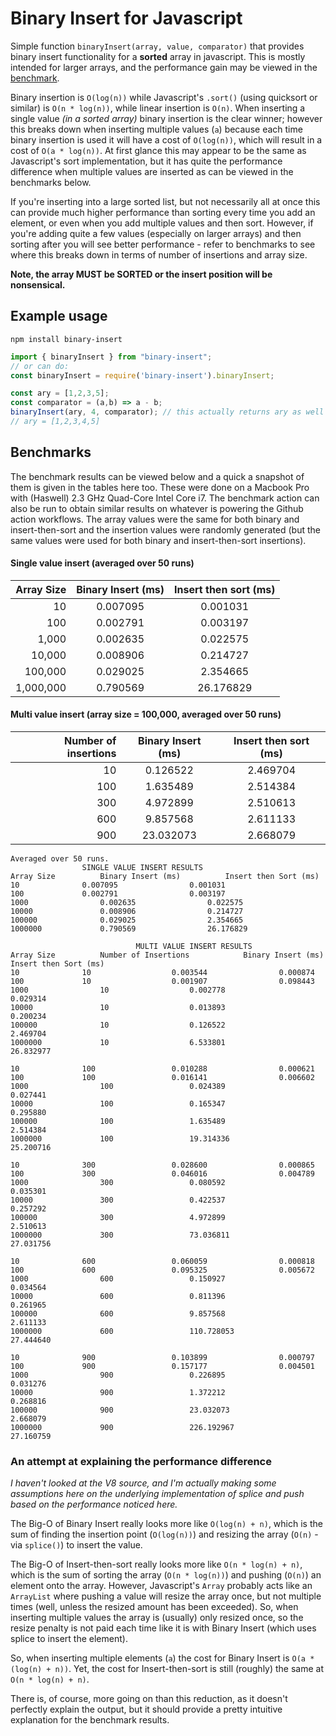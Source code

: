 # Binary Insert for Javascript
Simple function `binaryInsert(array, value, comparator)` that provides binary insert functionality for a **sorted**
array in javascript. This is mostly intended for larger arrays, and the performance gain may be viewed in the [benchmark](#benchmarks). 

Binary insertion is `O(log(n))` while Javascript's `.sort()` (using quicksort or similar) is `O(n * log(n))`, while linear insertion is `O(n)`.
When inserting a single value *(in a sorted array)* binary insertion is the clear winner; however this breaks down when 
inserting multiple values (`a`) because each time binary insertion is used it will have a cost of `O(log(n))`, which 
will result in a cost of `O(a * log(n))`. At first glance this may appear to be the same as Javascript's sort implementation, but 
it has quite the performance difference when multiple values are inserted as can be viewed in the benchmarks below.

If you're inserting into a large sorted list, but not necessarily all at once this can provide much higher performance 
than sorting every time you add an element, or even when you add multiple values and then sort. However, if you're adding 
quite a few values (especially on larger arrays) and then sorting after you will see better performance - refer to benchmarks to  see where this breaks 
down in terms of number of insertions and array size.

**Note, the array MUST be SORTED or the insert position will be nonsensical.**

## Example usage
`npm install binary-insert`
```javascript
import { binaryInsert } from "binary-insert";
// or can do:
const binaryInsert = require('binary-insert').binaryInsert;

const ary = [1,2,3,5];
const comparator = (a,b) => a - b;
binaryInsert(ary, 4, comparator); // this actually returns ary as well
// ary = [1,2,3,4,5]
```

## Benchmarks
The benchmark results can be viewed below and a quick a snapshot of them is given in the tables here too. These were 
done on a Macbook Pro with (Haswell) 2.3 GHz Quad-Core Intel Core i7. The benchmark action can also be run to obtain 
similar results on whatever is powering the Github action workflows. The array values were the same for both binary 
and insert-then-sort and the insertion values were randomly generated (but the same values were used for both binary 
and insert-then-sort insertions).

#### Single value insert (averaged over 50 runs)
| Array Size | Binary Insert (ms) | Insert then sort (ms) |
|------------:|:------------:|:------------:|
| 10            | 0.007095 | 0.001031 |
| 100           | 0.002791 | 0.003197 |
| 1,000         | 0.002635 | 0.022575 |
| 10,000        | 0.008906 | 0.214727 |
| 100,000       | 0.029025 | 2.354665 |
| 1,000,000     | 0.790569 | 26.176829 |

#### Multi value insert (array size = 100,000, averaged over 50 runs)
| Number of insertions | Binary Insert (ms) | Insert then sort (ms) |
| ---: | :---: | :---: |
|   10      |   0.126522      |   2.469704   |
|   100     |   1.635489      |   2.514384   |
|   300     |   4.972899      |   2.510613   |
|   600     |   9.857568      |   2.611133   |
|   900     |   23.032073     |   2.668079  |
```
Averaged over 50 runs.
				SINGLE VALUE INSERT RESULTS
Array Size			Binary Insert (ms)			Insert then Sort (ms)
10				0.007095				0.001031
100				0.002791				0.003197
1000				0.002635				0.022575
10000				0.008906				0.214727
100000				0.029025				2.354665
1000000				0.790569				26.176829

							MULTI VALUE INSERT RESULTS
Array Size			Number of Insertions			Binary Insert (ms)			Insert then Sort (ms)
10				10					0.003544				0.000874
100				10					0.001907				0.098443
1000				10					0.002778				0.029314
10000				10					0.013893				0.200234
100000				10					0.126522				2.469704
1000000				10					6.533801				26.832977

10				100					0.010288				0.000621
100				100					0.016141				0.006602
1000				100					0.024389				0.027441
10000				100					0.165347				0.295880
100000				100					1.635489				2.514384
1000000				100					19.314336				25.200716

10				300					0.028600				0.000865
100				300					0.046016				0.004789
1000				300					0.080592				0.035301
10000				300					0.422537				0.257292
100000				300					4.972899				2.510613
1000000				300					73.036811				27.031756

10				600					0.060059				0.000818
100				600					0.095325				0.005672
1000				600					0.150927				0.034564
10000				600					0.811396				0.261965
100000				600					9.857568				2.611133
1000000				600					110.728053				27.444640

10				900					0.103899				0.000797
100				900					0.157177				0.004501
1000				900					0.226895				0.031276
10000				900					1.372212				0.268816
100000				900					23.032073				2.668079
1000000				900					226.192967				27.160759

```

### An attempt at explaining the performance difference
*I haven't looked at the V8 source, and I'm actually making some assumptions here on the underlying implementation of 
splice and push based on the performance noticed here.*

The Big-O of Binary Insert really looks more like `O(log(n) + n)`, which is the sum of finding the insertion point (`O(log(n))`)
and resizing the array (`O(n)` - via `splice()`) to insert the value.

The Big-O of Insert-then-sort really looks more like `O(n * log(n) + n)`, which is the sum of sorting the array (`O(n * log(n))`)
and pushing (`O(n)`) an element onto the array. However, Javascript's `Array` probably acts like an `ArrayList` where 
pushing a value will resize the array once, but not multiple times (well, unless the resized amount has been exceeded). 
So, when inserting multiple values the array is (usually) only resized once, so the resize penalty is not paid each time 
like it is with Binary Insert (which uses splice to insert the element).

So, when inserting multiple elements (`a`) the cost for Binary Insert is `O(a * (log(n) + n))`.
Yet, the cost for Insert-then-sort is still (roughly) the same at `O(n * log(n) + n)`.

There is, of course, more going on than this reduction, as it doesn't perfectly explain the output, but it should 
provide a pretty intuitive explanation for the benchmark results.
